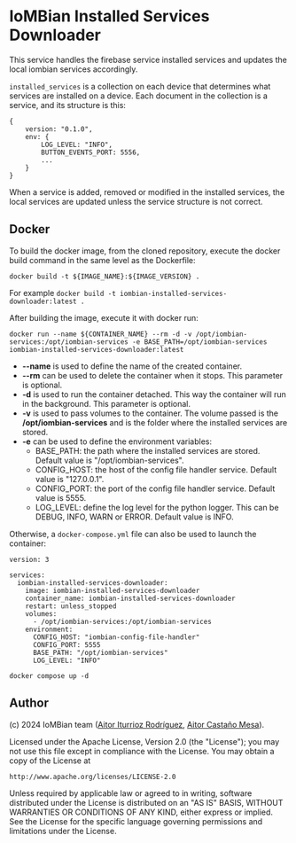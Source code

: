 # IoMBian Installed Services Downloader

This service handles the firebase service installed services and updates the local iombian services accordingly.

`installed_services` is a collection on each device that determines what services are installed on a device.
Each document in the collection is a service, and its structure is this:
```
{
    version: "0.1.0",
    env: {
        LOG_LEVEL: "INFO",
        BUTTON_EVENTS_PORT: 5556,
        ...
    }
}
```

When a service is added, removed or modified in the installed services, the local services are updated unless the service structure is not correct.

## Docker
To build the docker image, from the cloned repository, execute the docker build command in the same level as the Dockerfile:

```
docker build -t ${IMAGE_NAME}:${IMAGE_VERSION} .
```

For example `docker build -t iombian-installed-services-downloader:latest .`

After building the image, execute it with docker run:

```
docker run --name ${CONTAINER_NAME} --rm -d -v /opt/iombian-services:/opt/iombian-services -e BASE_PATH=/opt/iombian-services iombian-installed-services-downloader:latest
```

- **--name** is used to define the name of the created container.
- **--rm** can be used to delete the container when it stops. This parameter is optional.
- **-d** is used to run the container detached. This way the container will run in the background. This parameter is optional.
- **-v** is used to pass volumes to the container.
The volume passed is the **/opt/iombian-services** and is the folder where the installed services are stored.
- **-e** can be used to define the environment variables:
    - BASE_PATH: the path where the installed services are stored.
    Default value is "/opt/iombian-services".
    - CONFIG_HOST: the host of the config file handler service.
    Default value is "127.0.0.1".
    - CONFIG_PORT: the port of the config file handler service.
    Default value is 5555.
    - LOG_LEVEL: define the log level for the python logger.
    This can be DEBUG, INFO, WARN or ERROR.
    Default value is INFO.

Otherwise, a `docker-compose.yml` file can also be used to launch the container:

```
version: 3

services:
  iombian-installed-services-downloader:
    image: iombian-installed-services-downloader
    container_name: iombian-installed-services-downloader
    restart: unless_stopped
    volumes:
      - /opt/iombian-services:/opt/iombian-services
    environment:
      CONFIG_HOST: "iombian-config-file-handler"
      CONFIG_PORT: 5555
      BASE_PATH: "/opt/iombian-services"
      LOG_LEVEL: "INFO"
```

```
docker compose up -d
```

## Author
(c) 2024 IoMBian team ([Aitor Iturrioz Rodríguez](https://github.com/bodiroga), [Aitor Castaño Mesa](https://github.com/aitorcas23)).

Licensed under the Apache License, Version 2.0 (the "License");
you may not use this file except in compliance with the License.
You may obtain a copy of the License at

    http://www.apache.org/licenses/LICENSE-2.0

Unless required by applicable law or agreed to in writing, software
distributed under the License is distributed on an "AS IS" BASIS,
WITHOUT WARRANTIES OR CONDITIONS OF ANY KIND, either express or implied.
See the License for the specific language governing permissions and
limitations under the License.
